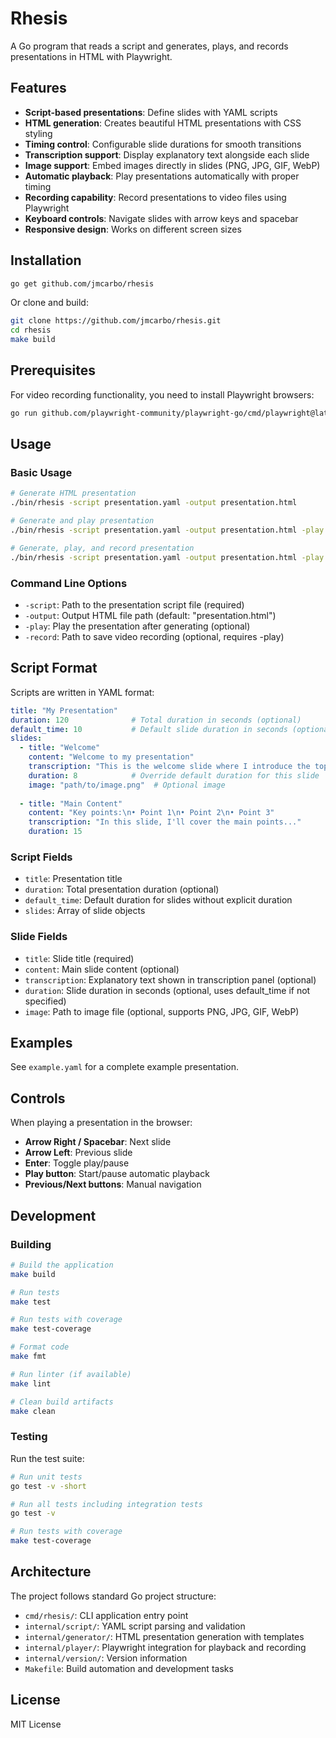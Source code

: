 # Rhesis

A Go program that reads a script and generates, plays, and records presentations in HTML with Playwright.

## Features

- **Script-based presentations**: Define slides with YAML scripts
- **HTML generation**: Creates beautiful HTML presentations with CSS styling
- **Timing control**: Configurable slide durations for smooth transitions
- **Transcription support**: Display explanatory text alongside each slide
- **Image support**: Embed images directly in slides (PNG, JPG, GIF, WebP)
- **Automatic playback**: Play presentations automatically with proper timing
- **Recording capability**: Record presentations to video files using Playwright
- **Keyboard controls**: Navigate slides with arrow keys and spacebar
- **Responsive design**: Works on different screen sizes

## Installation

```bash
go get github.com/jmcarbo/rhesis
```

Or clone and build:

```bash
git clone https://github.com/jmcarbo/rhesis.git
cd rhesis
make build
```

## Prerequisites

For video recording functionality, you need to install Playwright browsers:

```bash
go run github.com/playwright-community/playwright-go/cmd/playwright@latest install
```

## Usage

### Basic Usage

```bash
# Generate HTML presentation
./bin/rhesis -script presentation.yaml -output presentation.html

# Generate and play presentation
./bin/rhesis -script presentation.yaml -output presentation.html -play

# Generate, play, and record presentation
./bin/rhesis -script presentation.yaml -output presentation.html -play -record video.webm
```

### Command Line Options

- `-script`: Path to the presentation script file (required)
- `-output`: Output HTML file path (default: "presentation.html")
- `-play`: Play the presentation after generating (optional)
- `-record`: Path to save video recording (optional, requires -play)

## Script Format

Scripts are written in YAML format:

```yaml
title: "My Presentation"
duration: 120              # Total duration in seconds (optional)
default_time: 10           # Default slide duration in seconds (optional, default: 10)
slides:
  - title: "Welcome"
    content: "Welcome to my presentation"
    transcription: "This is the welcome slide where I introduce the topic..."
    duration: 8            # Override default duration for this slide
    image: "path/to/image.png"  # Optional image
  
  - title: "Main Content"
    content: "Key points:\n• Point 1\n• Point 2\n• Point 3"
    transcription: "In this slide, I'll cover the main points..."
    duration: 15
```

### Script Fields

- `title`: Presentation title
- `duration`: Total presentation duration (optional)
- `default_time`: Default duration for slides without explicit duration
- `slides`: Array of slide objects

### Slide Fields

- `title`: Slide title (required)
- `content`: Main slide content (optional)
- `transcription`: Explanatory text shown in transcription panel (optional)
- `duration`: Slide duration in seconds (optional, uses default_time if not specified)
- `image`: Path to image file (optional, supports PNG, JPG, GIF, WebP)

## Examples

See `example.yaml` for a complete example presentation.

## Controls

When playing a presentation in the browser:

- **Arrow Right / Spacebar**: Next slide
- **Arrow Left**: Previous slide
- **Enter**: Toggle play/pause
- **Play button**: Start/pause automatic playback
- **Previous/Next buttons**: Manual navigation

## Development

### Building

```bash
# Build the application
make build

# Run tests
make test

# Run tests with coverage
make test-coverage

# Format code
make fmt

# Run linter (if available)
make lint

# Clean build artifacts
make clean
```

### Testing

Run the test suite:

```bash
# Run unit tests
go test -v -short

# Run all tests including integration tests
go test -v

# Run tests with coverage
make test-coverage
```

## Architecture

The project follows standard Go project structure:

- `cmd/rhesis/`: CLI application entry point
- `internal/script/`: YAML script parsing and validation
- `internal/generator/`: HTML presentation generation with templates
- `internal/player/`: Playwright integration for playback and recording
- `internal/version/`: Version information
- `Makefile`: Build automation and development tasks

## License

MIT License